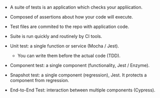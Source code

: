 * A suite of tests is an application which checks your appliication.
* Composed of assertions about how your code will execute.
* Test files are commited to the repo with application code.
* Suite is run quickly and routinely by CI tools.
* Unit test: a single function or service (Mocha / Jest).
    - You can write them before the actual code (TDD).
    
* Component test: a single component (functionality, Jest / Enzyme).
* Snapshot test: a single component (regression), Jest. It protects a component from regression.
* End-to-End Test: interaction between multiple components (Cypress).
